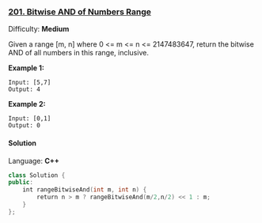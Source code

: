 ### [201\. Bitwise AND of Numbers Range](https://leetcode.com/problems/bitwise-and-of-numbers-range/)

Difficulty: **Medium**


Given a range [m, n] where 0 <= m <= n <= 2147483647, return the bitwise AND of all numbers in this range, inclusive.

**Example 1:**

```
Input: [5,7]
Output: 4
```

**Example 2:**

```
Input: [0,1]
Output: 0
```


#### Solution

Language: **C++**

```c++
class Solution {
public:
    int rangeBitwiseAnd(int m, int n) {
        return n > m ? rangeBitwiseAnd(m/2,n/2) << 1 : m;
    }
};
```
